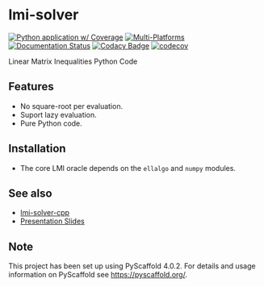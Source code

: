 # lmi-solver

[![Python application w/ Coverage](https://github.com/luk036/lmi-solver/actions/workflows/python-app.yml/badge.svg)](https://github.com/luk036/lmi-solver/actions/workflows/python-app.yml)
[![Multi-Platforms](https://github.com/luk036/lmi-solver/actions/workflows/multi-platforms.yml/badge.svg)](https://github.com/luk036/lmi-solver/actions/workflows/multi-platforms.yml)
[![Documentation Status](https://readthedocs.org/projects/lmi-solver/badge/?version=latest)](https://lmi-solver.readthedocs.io/en/latest/?badge=latest)
[![Codacy Badge](https://api.codacy.com/project/badge/Grade/a2f75bd3cc1e4c34be4741bdd61168ba)](https://app.codacy.com/app/luk036/lmi-solver?utm_source=github.com&utm_medium=referral&utm_content=luk036/lmi-solver&utm_campaign=badger)
[![codecov](https://codecov.io/gh/luk036/lmi-solver/branch/master/graph/badge.svg)](https://codecov.io/gh/luk036/lmi-solver)

Linear Matrix Inequalities Python Code

## Features

- No square-root per evaluation.
- Suport lazy evaluation.
- Pure Python code.

## Installation

- The core LMI oracle depends on the `ellalgo` and `numpy` modules.

## See also

- [lmi-solver-cpp](https://github.com/luk036/lmi-solver-cpp)
- [Presentation Slides](https://luk036.github.io/cvx)

<!-- pyscaffold-notes -->

## Note

This project has been set up using PyScaffold 4.0.2. For details and usage
information on PyScaffold see https://pyscaffold.org/.
